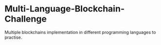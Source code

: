 # Multi-Language-Blockchain-Challenge
Multiple blockchains implementation in different programming languages to practise.
